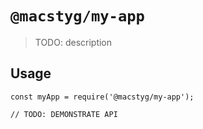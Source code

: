 # `@macstyg/my-app`

> TODO: description

## Usage

```
const myApp = require('@macstyg/my-app');

// TODO: DEMONSTRATE API
```
